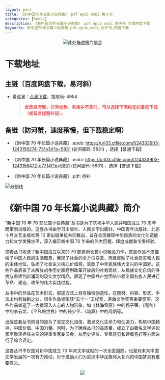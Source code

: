 ```yaml
---
layout: post
title: 《新中国70年长篇小说典藏》 pdf epub mobi 电子书
categories: [books]
description: 《新中国70年长篇小说典藏》 pdf epub mobi 电子书 百度网盘下载
keywords: 新中国70年长篇小说典藏,pdf,epub,mobi,电子书,网盘下载
---
```


<div align="center"><img src="http://qweree.cn/wp-content/uploads/2024/05/PixPin_2024-05-08_23-44-34-tuya.webp" alt="此处描述图片信息"></div>

# 下载地址

## 主链（百度网盘下载，易河斜）

- 看这里：[点我下载](https://pan.baidu.com/s/1qZRtufNxueSwGGkzsLIB5A?pwd=6954)，提取码: 6954

  > <p style="color:red" >度盘易河蟹，非常抱歉。若维护不及时，可以选择下面稳定的备链下载（或留言提醒补链）。</p>

## 备链（防河蟹，速度稍慢，但下载稳定啊）

- 《新中国 70 年长篇小说典藏》.epub: <https://url03.ctfile.com/f/24333903-1243156274-731b3d?p=5831> (访问密码: 5831) ，选择【普通下载】

- 《新中国 70 年长篇小说典藏》.mobi: <https://url03.ctfile.com/f/24333903-1243156472-c7714f?p=5831> (访问密码: 5831) ，选择【普通下载】

- 《新中国 70 年长篇小说典藏》.pdf: 待补

![分割线](https://pic.imgdb.cn/item/6612476468eb935713c85291.gif)

# 《新中国 70 年长篇小说典藏》简介

“新中国 70 年 70 部长篇小说典藏”丛书是为了庆祝中华人民共和国成立 70 周年而策划出版的。这套丛书由学习出版社、人民文学出版社、中国青年出版社、北京十月文艺出版社等 10 家出版单位共同推出，旨在全面展现中华民族的文化创造能力和文学发展水平，深入揭示新中国 70 年来的伟大历程、辉煌成就和宝贵经验。

这套丛书收录了新中国成立以来的 70 部原创长篇小说精品力作，这些作品不仅描绘了中国人民的生活图景，展现了社会的全方位变革，而且反映了社会现实和人民的主体地位，弘扬了社会主义核心价值观，讴歌了中华民族伟大复兴的中国梦。这些作品涵盖了从解放战争历史画卷到改革开放后的社会现状，从民族文化自信的寻找与重建到新涌现的现实文学精品，展现了中国共产党团结带领全国各族人民进行革命、建设、改革的伟大实践过程。

丛书中的作品在艺术形式、叙述方式上具有独特创造性，在题材、内容、形式、手法上均有独到之处，很多作品曾荣获“五个一”工程奖、茅盾文学奖等重要奖项。这些作品塑造了一大批深入人心的人物形象，如《林海雪原》中的杨子荣、《亮剑》中的李云龙、《平凡的世界》中的孙少平、《暗算》中的阿炳等。

出版这套丛书的目的是为了坚定文化自信，激发文化生命力和创造力，构筑中国精神、中国价值、中国力量。同时，为了确保丛书的高质量，成立了由著名文学评论家李敬泽担任主任的评审专家委员会，从历史评价、专家意见和读者喜好等方面进行了综合评定。

这套丛书不仅是对新中国成立 70 年来文学成就的一次全面回顾，也是对未来中国文学发展的一次有力推动，对于激励人们为实现中华民族伟大复兴的中国梦具有重要意义。

<div align="center"><img src="https://pic.imgdb.cn/item/661a35e868eb93571333b3c3.gif"/></div>

